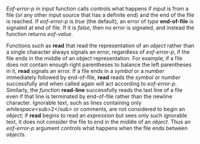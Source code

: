  

*Eof-error-p* in input function calls controls what happens if input is from a file (or any other input source that has a definite end) and the end of the file is reached. If *eof-error-p* is *true* (the default), an error of *type* **end-of-file** is signaled at end of file. If it is *false*, then no error is signaled, and instead the function returns *eof-value*. 

Functions such as **read** that read the representation of an *object* rather than a single character always signals an error, regardless of *eof-error-p*, if the file ends in the middle of an object representation. For example, if a file does not contain enough right parentheses to balance the left parentheses in it, **read** signals an error. If a file ends in a *symbol* or a *number* immediately followed by end-of-file, **read** reads the *symbol* or *number* successfully and when called again will act according to *eof-error-p*. Similarly, the *function* **read-line** successfully reads the last line of a file even if that line is terminated by end-of-file rather than the newline character. Ignorable text, such as lines containing only *whitespace*\<sub\>2\</sub\> or comments, are not considered to begin an *object*; if **read** begins to read an *expression* but sees only such ignorable text, it does not consider the file to end in the middle of an *object*. Thus an *eof-error-p* argument controls what happens when the file ends between *objects*. 



 

 

